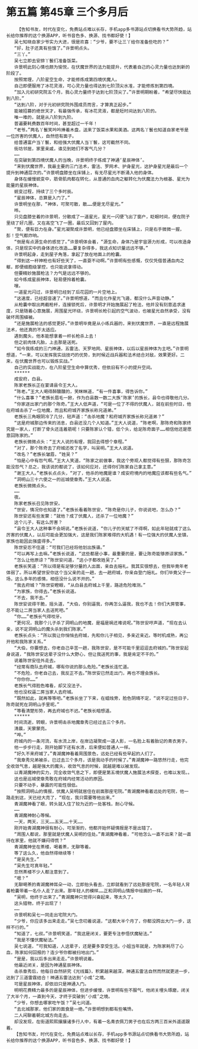 # 第五篇 第45章 三个多月后
        【告知书友，时代在变化，免费站点难以长存，手机app多书源站点切换看书大势所趋，站长给你推荐的这个换源APP，听书音色多、换源、找书都好使！】
       吴七知晓自家少爷实力大进，很是欢喜：“少爷，要不让三丫给你准备些吃的？”
       “好，肚子还真有些饿了。”许景明点头。
       “三丫。”
       吴七立即去安排丫鬟们准备饭菜。
       许景明此刻心情也颇为愉悦，在伏魔世界的法力能提升，代表着自己的心灵力量也达到新的阶段了。
       按照常理，八阶星空生命，才能修炼成第四境伏魔人。
       自己即便服用了冰花灵液，可心灵力量也得达到七阶顶尖水准，才能修炼到第四境。
       “加入元初研究院五个月，我心灵力量终于达到七阶顶尖了。”许景明期盼着，“希望尽快能达到八阶。”
       “达到八阶，对于元初研究院外围成员而言，才算真正起步。”
       能被招募的绝世天才，有最强传承，有冰花灵液，都是短时间达到八阶的。
       唯一难的，就是从八阶到九阶。
       普遍要耗费数百年时间，甚至超过一千年！
       “老爷。”两名丫鬟笑吟吟捧着木盘，送来了饭菜水果和美酒。这两名丫鬟也知道自家老爷是一位厉害的伏魔人，自然倍有面子。
       给普通富户当丫鬟，和给强大伏魔人当丫鬟，这可截然不同。
       街坊邻居，家里亲戚，谁见到她们不客气几分？
       ……
       在突破到第四境伏魔人的当晚，许景明终于练成了神通‘星辰神体’。
       “来到伏魔世界，我最主要的三门法术，雷法、罗网术、护身星光，这护身星光是最后一个提升到神通层次的。”许景明盘膝坐在床铺上，有无尽星光不断涌入他的身体。
       身体在缓慢蜕变中，筋骨肌肉都在转化，从普通的血肉之躯转化为伏魔法力为根基、星光为能量的星辰神体。
       蜕变过程，持续了三个多时辰。
       “星辰神体，总算是入门了。”
       许景明坐在那，“神体，可聚可散，散……便是无尽星光。”
       哗。
       只见盘膝坐着的许景明，分散成了一道星光，星光一闪便飞出了窗户，眨眼时间，便在院子里绕了好几圈，又在高空飞了一圈，最后又回到了屋内。
       “聚，便有巨力在身。”星光凝聚成许景明，他已经盘膝坐在床铺上，只是右手微微一握，彭！空气都炸响。
       “倒是有点源生命的感觉了。”许景明体会着，“源生命，身体乃是宇宙源力形成，可以改造身体，只是现实中的身体进化改造……要复杂得多，我这点知识量远远不够。”
       许景明起身，走到屋子角落，拿起了放在地面上的枪囊。
       “得到这一杆神枪也有好些天了，一直耍不动啊。”许景明有些感慨，仅仅凭借普通血肉之躯，即便细胞级掌控，也只能说拿得动。
       但要精妙施展枪法？力气是远远不够的。
       如今练成星辰神体，轻易便拎着枪囊。
       嗖。
       一道星光闪过，许景明已经到了后花园的一片空地上。
       “这速度，已经超音速了。”许景明想道，“而且化作星光飞遁，都没什么声音动静。”
       从枪囊中取出两截枪杆，连接锁死后，许景明才开始施展起了枪法，他并没有刻意追求速度，只是随着心意施展，周围星光环绕，许景明长枪引起的空气波动，也被星光自然承受，没有破坏周围植被。
       “还是施展枪法的感觉更好。”许景明毕竟是从小练兵器的，来到伏魔世界，一直是远程施展法术，他还真的不太适应。
       遇到魔头，他本能想拿着一杆长枪杀上去！
       但之前肉体凡胎，上去那是送死。
       “如今我练成的三门神通，五雷法、天罗地网、星辰神体，以后以星辰神体为主吧。”许景明想道，“一来，可以发挥我实战技巧的优势，到时候近战兵器和法术结合对敌，效果更好。二来，在伏魔世界也可以锻炼实战。”
       自己的实战能力，在八阶星空生命中算优秀，但依旧有不小的提升空间。
       ******
       成安府，白县。
       陈家老族长正在宴请县令王大人。
       “陈老。”王大人喝得醉醺醺的，笑眯眯道，“有一件喜事，得告诉你。”
       “什么喜事？”老族长眉毛一掀，作为白县数一数二大族‘陈家’的族长，县令也得敬他几分。
       “你家逐出家门的那个陈奇。”王大人低声道，“可是一位了不得的伏魔人，就在前些时日，他在府城击杀了一位地魔，而且和府城齐家族长称兄道弟。”
       老族长三角眼阴冷了几分，轻声道：“击杀地魔？和府城齐家族长称兄道弟？”
       “这是府城那边传来的消息，白县还没几个人知道。”王大人说道，“陈老啊，那陈奇和陈家终究是一家人，打断了骨头还连着筋呢！只要陈家认个错，低个头，给足陈奇面子……相信他还是愿意回陈家的。”
       老族长微微点头：“王大人说的有理，我回去得想个章程。”
       “对了，那个陈奇去了府城还改了名字，叫吴明。”王大人说道。
       “改名？”老族长皱眉，“姓吴？”
       “怕是心中有怨气啊。”王大人笑道，“陈家之前做事，我这个旁观人都觉得有些狠，那陈奇怎能没怨气？总之，我该说的都说了，该如何应对，还得你们陈家自己拿主意。”
       “谢王大人。”老族长点点头，“对了，他杀的地魔是谁？成安府境内的地魔应该都有些名气。”
       “洞明山三十六使之一的巡城使章秀。”王大人说道。
       老族长微微点头。
       ……
       夜。
       陈家老族长召见陈世安。
       “世安，情况你也知道了。”老族长看着陈世安，“陈奇是你儿子，你说说吧，怎么办？”
       陈世安还有些发蒙：“就他？成了伏魔人，还杀了一位地魔？”
       这个儿子，有这么厉害？
       “县令王大人这种事不会胡说。”老族长说道，“你儿子的天赋了不得啊，如此年轻就成了这么厉害的伏魔人，以后可能会更加强大，这是我们陈家难得的大机遇！有一位强大的伏魔人坐镇，家族也能因此强盛得多。”
       陈世安忍不住道：“可我们已经将他划出族谱。”
       “可以再写上去嘛。”老族长说道，“这些都是小事，最重要的是，要让陈奇能够原谅家族。”
       “怎么让他原谅？”陈世安问道，“这小子都改姓吴了。”
       老族长笑道：“所以得是有足够分量的人出面，亲自去赔礼。我其实很想去，但我毕竟年老体弱了。所以希望世安你这个当父亲的走一趟，去一趟府城，你亲自登门赔礼。你们毕竟父子一场，这么多年的感情，相信没什么说不开的。”
       “我去府城？”陈世安瞪眼，“从白县去府城上千里，路途危险难测。”
       “为家族，你得去。”老族长说道。
       “不去，我不去。”
       陈世安说得干脆，摇头道，“大伯，你别逼我，你再怎么逼我，我也不去！你们大房管事，总不能让二房当家人去送死吧。”
       “你……”老族长气得咬牙。
       “更何况，我那个儿子杀了洞明山的地魔，是福是祸还难说呢。”陈世安哼声道，“现在去认亲，说不定洞明山的魔头杀到我们陈家。”
       老族长点头：“所以我让你悄悄去府城，先和你儿子相见，多亲近亲近。等时机成熟，再公开他和我陈家关系。”
       “大伯，你要想去，你老自己辛苦一趟，我陈世安，是不可能千里迢迢去府城的。”陈世安起身说道，“我陈世安这辈子没什么大野心，但让我送死的事，我是肯定不干的。”
       说着陈世安往外走去。
       “经常有商队去府城，哪有你说的那么危险。”老族长连忙道。
       “不危险，你老自己去，我反正不去。”陈世安已然走出门，再也不理会族长。
       “你你你……”
       老族长气得脸色难看，却又没法子。
       他也没权逼二房当家人去府城。
       “既然如此，就再等等吧。”老族长坐了下来，在蜡烛旁，脸色阴晴不定，“说不定过些日子，陈奇就死在洞明山手里呢。”
       “等看清楚形势，再去府城也不迟。”老族长暗想道。
       ******
       时间流逝，转眼，许景明击杀地魔章秀已经过去三个多月。
       清晨，天蒙蒙亮。
       “哗。”
       府城内的一条河流，有水流上岸，在岸边凝聚成一道人影，一名脸上有着胎记的青衣男子。
       他一步步行走，刚开始脚下还有水渍，后来便如普通人一样。
       “好久不来府城了。”青湖魔神看着周围景色，远处已经有些早起的人们了。
       “我章秀兄弟被杀，已过去三个多月，该是我动手的时候了。”青湖魔神一路悠然行走，他完全收敛气息，越是强大的魔头，收敛气息的时候，就越是难以被发现。
       以青湖魔神的实力，完全收敛气息之下，即便是第五境伏魔人施展法术探查，也难以发现。。
       这也是巡城使章秀敢在府城内经常活动的原因。
       只要不动手，暴露的可能性很低。
       “按照洞明山的情报，伏魔人吴明就居住在前面那座宅院。”青湖魔神看着远处的宅院，他一路走到这，天已经大亮了，“现在，我只需要等他出来。”
       青湖魔神看了眼，转头就入住了较为近的一处客栈，耐心守候。
       ……
       青湖魔神耐心等候。
       一天，两天，三天……五天……十天……
       刚开始青湖魔神很有耐心，可渐渐的，他都开始怀疑情报是不是出错了。
       “周围人都说，那里就是伏魔人吴明的住处。”青湖魔神看着，“可他怎么一直不出来？就一直待在家里，他就不嫌闷得慌？”
       青湖魔神坐在茶楼，喝着茶，无聊等着。
       等了这么久，他自然得继续等！
       “是吴先生。”
       “吴先生可真年轻。”
       忽然茶楼不少人都注意到了。
       “嗯？”
       无聊喝茶的青湖魔神耳朵一动，立即抬头看去，立即就看到了远处那座宅院，一名年轻人背着枪囊带着一名仆人走了出来。那年轻人的模样……正和洞明山情报中绘画的一样。
       “吴明，他终于出来了。”青湖魔神只觉得兴奋起来，等太久了。
       这头猎物，终于出现了！
       ……
       许景明和吴七一同走出宅院大门。
       “少爷，你应该多出来走走。”吴七念叨着说道，“这都大半个月了，你都没跨出大门一步，这样不行的。”
       “知道了，七叔。”许景明笑道，“我这是闭关，要更专注参悟伏魔秘法。”
       ”我是不懂伏魔秘法。”
       吴七说道，“可我知道，人这辈子，还是要多享受生活。小姐当年就是，为陈家耗尽了心血，陈家如何回报的？连少爷你都被扫地出门。”
       “是是，我以后多出来走走。”许景明说着。
       他最近闭关，是因为神通星辰神体。
       击杀章秀后，他每日自然研究《光线篇》，积累越来越深，神通五雷法自然而然就更进一步，达到了三道雷霆结合！神通五雷法达到‘小成’之境。
       可是星辰神体，却依旧只是神通入门。
       明明花费精力最多的是星辰神体，但进步缓慢，许景明有些不服气，他闭关埋头琢磨，闭关了大半个月，一直到今天，才终于突破到‘小成’之境。
       “少爷，你想去哪家吃午饭？”吴七问道。
       “去北城那家，他们家的面食是一绝。”许景明想到都有些嘴馋。
       二人闲聊着朝北城方向走去。
       却没发现，在街道熙熙攘攘诸多行人中，有着一名青衣佩刀男子也在后方两三百米外遥遥跟着。
       【告知书友，时代在变化，免费站点难以长存，手机app多书源站点切换看书大势所趋，站长给你推荐的这个换源APP，听书音色多、换源、找书都好使！】
